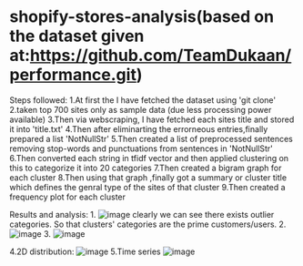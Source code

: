 # shopify-stores-analysis(based on the dataset given at:https://github.com/TeamDukaan/performance.git)
Steps followed:
1.At first the I have fetched the dataset using 'git clone'
2.taken top 700 sites only as sample data (due less processing power available)
3.Then via webscraping, I have fetched each sites title and stored it into 'title.txt'
4.Then after eliminarting the errorneous entries,finally prepared a list 'NotNullStr'
5.Then created a list of preprocessed sentences removing stop-words and punctuations from sentences in 'NotNullStr'
6.Then converted each string in tfidf vector and then applied clustering on this to categorize it into 20 categories
7.Then created a bigram graph for each cluster
8.Then using that graph ,finally got a summary or cluster title which defines the genral type of the sites of that cluster
9.Then created a frequency plot for each cluster

Results and analysis:
1.
![image](https://github.com/1biswarup2/shopify-stores-analysis/assets/56034566/18e5f3fa-57c1-4ee8-b7a2-3d28b40a323f)
clearly we can see there exists outlier categories. So that clusters' categories are the prime customers/users.
2.
![image](https://github.com/1biswarup2/shopify-stores-analysis/assets/56034566/1985375d-53f7-4575-aac7-e1922015d908)
3.
![image](https://github.com/1biswarup2/shopify-stores-analysis/assets/56034566/370e8b69-145d-4f1c-bdde-d5bf876b96cd)

4.2D distribution:
![image](https://github.com/1biswarup2/shopify-stores-analysis/assets/56034566/c7fee022-c728-470b-a520-9f4fe6fcfd23)
5.Time series
![image](https://github.com/1biswarup2/shopify-stores-analysis/assets/56034566/d7d038b5-f654-4369-97c1-acd3d5450971)




